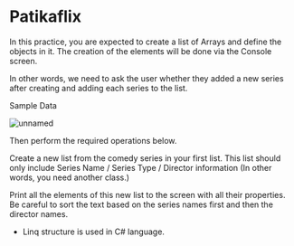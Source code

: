 # Patikaflix
In this practice, you are expected to create a list of Arrays and define the objects in it. The creation of the elements will be done via the Console screen.

In other words, we need to ask the user whether they added a new series after creating and adding each series to the list.

Sample Data

![unnamed](https://github.com/user-attachments/assets/66282d66-edfa-4990-abdd-4c3889d0bdb0)

Then perform the required operations below.

Create a new list from the comedy series in your first list. This list should only include Series Name / Series Type / Director information (In other words, you need another class.)

Print all the elements of this new list to the screen with all their properties. Be careful to sort the text based on the series names first and then the director names.

* Linq structure is used in C# language.
